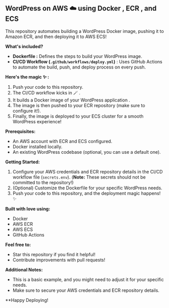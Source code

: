 ## WordPress on AWS ☁️  using Docker  , ECR  , and ECS 

This repository automates building a WordPress Docker image, pushing it to Amazon ECR, and then deploying it to AWS ECS!  

**What's included?**

* **Dockerfile ️:**  Defines the steps to build your WordPress image.
* **CI/CD Workflow (`.github/workflows/deploy.yml`)**   : Uses GitHub Actions to automate the build, push, and deploy process on every push.

**Here's the magic ✨ :**

1. Push your code   to this repository.
2. The CI/CD workflow kicks in  🪄 .
3. It builds a Docker image of your WordPress application   .
4. The image is then pushed to your ECR repository    (make sure to configure it!).
5. Finally, the image is deployed to your ECS cluster   for a smooth WordPress experience!

**Prerequisites:**

* An AWS account with ECR and ECS configured.
* Docker installed locally.
* An existing WordPress codebase (optional, you can use a default one).

**Getting Started:**

1. Configure your AWS credentials and ECR repository details in the CI/CD workflow file (`secrets.env`). (**Note:** These secrets should not be committed to the repository!)
2. (Optional) Customize the Dockerfile for your specific WordPress needs.
3. Push your code to this repository, and the deployment magic happens! ✨

**Built with love using:**

* Docker  
* AWS ECR  
* AWS ECS  
* GitHub Actions  

**Feel free to:**

*  Star this repository if you find it helpful!
*  Contribute improvements with pull requests!


**Additional Notes:**

* This is a basic example, and you might need to adjust it for your specific needs.
* Make sure to secure your AWS credentials and ECR repository details.

**Happy Deploying!   
